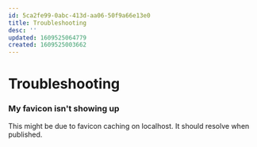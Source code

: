 ```yaml
---
id: 5ca2fe99-0abc-413d-aa06-50f9a66e13e0
title: Troubleshooting
desc: ''
updated: 1609525064779
created: 1609525003662
---
```


# Troubleshooting

### My favicon isn't showing up

This might be due to favicon caching on localhost. It should resolve when published.